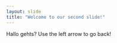 ```yaml
---
layout: slide
title: "Welcome to our second slide!"
---
```

Hallo gehts?
Use the left arrow to go back!
